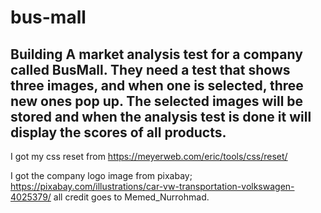 # bus-mall

## Building A market analysis test for a company called BusMall. They need a test that shows three images, and when one is selected, three new ones pop up. The selected images will be stored and when the analysis test is done it will display the scores of all products. 

I got my css reset from https://meyerweb.com/eric/tools/css/reset/

I got the company logo image from pixabay; https://pixabay.com/illustrations/car-vw-transportation-volkswagen-4025379/ all credit goes to Memed_Nurrohmad.